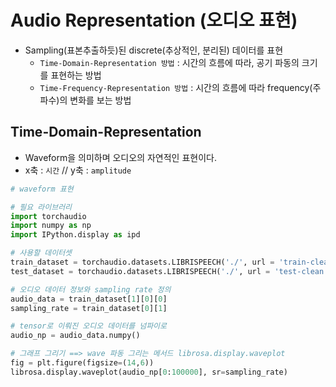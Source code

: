 # Audio Representation (오디오 표현)

- Sampling(표본추출하듯)된 discrete(추상적인, 분리된) 데이터를 표현
  - `Time-Domain-Representation 방법` : 시간의 흐름에 따라, 공기 파동의 크기를 표현하는 방법
  - `Time-Frequency-Representation 방법` : 시간의 흐름에 따라 frequency(주파수)의 변화를 보는 방법



## Time-Domain-Representation

- Waveform을 의미하며 오디오의 자연적인 표현이다.
- x축 : `시간` // y축 : `amplitude`

```python
# waveform 표현

# 필요 라이브러리
import torchaudio
import numpy as np
import IPython.display as ipd

# 사용할 데이터셋
train_dataset = torchaudio.datasets.LIBRISPEECH('./', url = 'train-clean-100', download=False)
test_dataset = torchaudio.datasets.LIBRISPEECH('./', url = 'test-clean', download=False)

# 오디오 데이터 정보와 sampling rate 정의
audio_data = train_dataset[1][0][0]
sampling_rate = train_dataset[0][1]

# tensor로 이뤄진 오디오 데이터를 넘파이로
audio_np = audio_data.numpy()

# 그래프 그리기 ==> wave 파동 그리는 메서드 librosa.display.waveplot
fig = plt.figure(figsize=(14,6))
librosa.display.waveplot(audio_np[0:100000], sr=sampling_rate)

```
